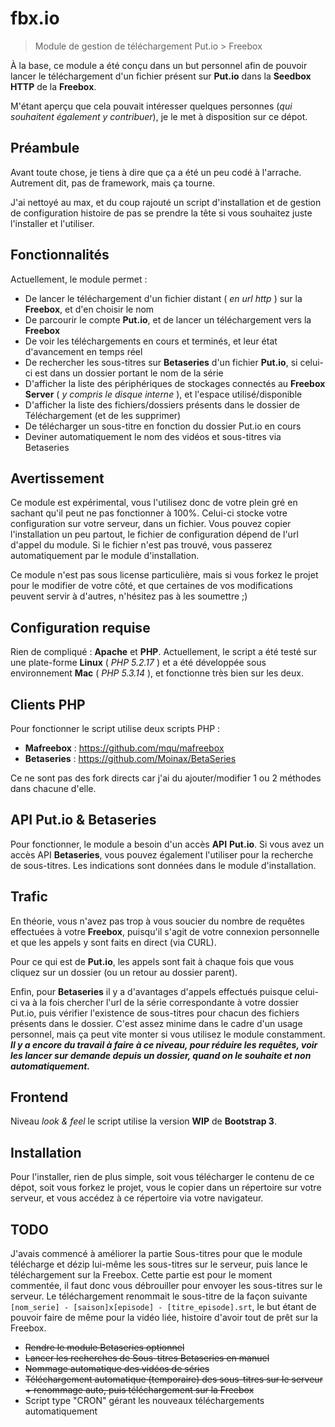 fbx.io
======
>Module de gestion de téléchargement Put.io &gt; Freebox

À la base, ce module a été conçu dans un but personnel afin de pouvoir lancer le téléchargement d'un fichier présent sur **Put.io** dans la **Seedbox HTTP** de la **Freebox**.

M'étant aperçu que cela pouvait intéresser quelques personnes (*qui souhaitent également y contribuer*), je le met à disposition sur ce dépot.

Préambule
---------
Avant toute chose, je tiens à dire que ça a été un peu codé à l'arrache.
Autrement dit, pas de framework, mais ça tourne.

J'ai nettoyé au max, et du coup rajouté un script d'installation et de gestion de configuration histoire de pas se prendre la tête si vous souhaitez juste l'installer et l'utiliser.

Fonctionnalités
---------------
Actuellement, le module permet :

* De lancer le téléchargement d'un fichier distant ( *en url http* ) sur la **Freebox**, et d'en choisir le nom
* De parcourir le compte **Put.io**, et de lancer un téléchargement vers la **Freebox**
* De voir les téléchargements en cours et terminés, et leur état d'avancement en temps réel
* De rechercher les sous-titres sur **Betaseries** d'un fichier **Put.io**, si celui-ci est dans un dossier portant le nom de la série
* D'afficher la liste des périphériques de stockages connectés au **Freebox Server** ( *y compris le disque interne* ), et l'espace utilisé/disponible
* D'afficher la liste des fichiers/dossiers présents dans le dossier de Téléchargement (et de les supprimer)
* De télécharger un sous-titre en fonction du dossier Put.io en cours
* Deviner automatiquement le nom des vidéos et sous-titres via Betaseries

Avertissement
-----------------------
Ce module est expérimental, vous l'utilisez donc de votre plein gré en sachant qu'il peut ne pas fonctionner à 100%.
Celui-ci stocke votre configuration sur votre serveur, dans un fichier.
Vous pouvez copier l'installation un peu partout, le fichier de configuration dépend de l'url d'appel du module. Si le fichier n'est pas trouvé, vous passerez automatiquement par le module d'installation.

Ce module n'est pas sous license particulière, mais si vous forkez le projet pour le modifier de votre côté, et que certaines de vos modifications peuvent servir à d'autres, n'hésitez pas à les soumettre ;)

Configuration requise
---------------------
Rien de compliqué : **Apache** et **PHP**.
Actuellement, le script a été testé sur une plate-forme **Linux** ( *PHP 5.2.17* ) et a été développée sous environnement **Mac** ( *PHP 5.3.14* ), et fonctionne très bien sur les deux.

Clients PHP
-----------
Pour fonctionner le script utilise deux scripts PHP :

* **Mafreebox** : https://github.com/mqu/mafreebox
* **Betaseries** : https://github.com/Moinax/BetaSeries

Ce ne sont pas des fork directs car j'ai du ajouter/modifier 1 ou 2 méthodes dans chacune d'elle.

API Put.io & Betaseries
-----------------------
Pour fonctionner, le module a besoin d'un accès **API** **Put.io**.
Si vous avez un accès API **Betaseries**, vous pouvez également l'utiliser pour la recherche de sous-titres.
Les indications sont données dans le module d'installation.

Trafic
------
En théorie, vous n'avez pas trop à vous soucier du nombre de requêtes effectuées à votre **Freebox**, puisqu'il s'agit de votre connexion personnelle et que les appels y sont faits en direct (via CURL).

Pour ce qui est de **Put.io**, les appels sont fait à chaque fois que vous cliquez sur un dossier (ou un retour au dossier parent).

Enfin, pour **Betaseries** il y a d'avantages d'appels effectués puisque celui-ci va à la fois chercher l'url de la série correspondante à votre dossier Put.io, puis vérifier l'existence de sous-titres pour chacun des fichiers présents dans le dossier. C'est assez minime dans le cadre d'un usage personnel, mais ça peut vite monter si vous utilisez le module constamment.
***Il y a encore du travail à faire à ce niveau, pour réduire les requêtes, voir les lancer sur demande depuis un dossier, quand on le souhaite et non automatiquement.***


Frontend
--------
Niveau *look & feel* le script utilise la version **WIP** de **Bootstrap 3**.

Installation
------------
Pour l'installer, rien de plus simple, soit vous télécharger le contenu de ce dépot, soit vous forkez le projet, vous le copier dans un répertoire sur votre serveur, et vous accédez à ce répertoire via votre navigateur.

TODO
----
J'avais commencé à améliorer la partie Sous-titres pour que le module télécharge et dézip lui-même les sous-titres sur le serveur, puis lance le téléchargement sur la Freebox.
Cette partie est pour le moment commentée, il faut donc vous débrouiller pour envoyer les sous-titres sur le serveur.
Le téléchargement renommait le sous-titre de la façon suivante `[nom_serie] - [saison]x[episode] - [titre_episode].srt`, le but étant de pouvoir faire de même pour la vidéo liée, histoire d'avoir tout de prêt sur la Freebox.

- ~~Rendre le module Betaseries optionnel~~
- ~~Lancer les recherches de Sous-titres Betaseries en manuel~~
- ~~Nommage automatique des vidéos de séries~~
- ~~Téléchargement automatique (temporaire) des sous-titres sur le serveur + renommage auto, puis téléchargement sur la Freebox~~
- Script type "CRON" gérant les nouveaux téléchargements automatiquement
